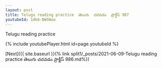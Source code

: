 ```yaml
---
layout: post
title: Telugu reading practice  తెలుగు  చదవడం  ప్రాక్టీస్ 987
youtubeId: 1dk6-BW5Woo
---
```

 
 
Telugu reading practice
 
 
 
 
 


{% include youtubePlayer.html id=page.youtubeId %}
 
[Next]({{ site.baseurl }}{% link  split1/_posts/2021-06-09-Telugu reading practice  తెలుగు  చదవడం  ప్రాక్టీస్ 986.md%})
 
